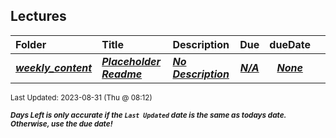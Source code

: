 ## Lectures

| Folder | Title | Description | Due | dueDate |  |
|:------|:------|:------|:-----:|:-----:|-----|
| ***<a href="https://github.com/rugbyprof/4143-PLC/tree/master/Lectures/weekly_content">weekly_content</a>*** | ***<a href="https://github.com/rugbyprof/4143-PLC/tree/master/Lectures/weekly_content"> Placeholder Readme </a>*** | ***<a href="https://github.com/rugbyprof/4143-PLC/tree/master/Lectures/weekly_content"> No Description</a>*** | ***<a href="https://github.com/rugbyprof/4143-PLC/tree/master/Lectures/weekly_content">N/A</a>*** | ***<a href="https://github.com/rugbyprof/4143-PLC/tree/master/Lectures/weekly_content">None</a>*** |  |

<sup>Last Updated: 2023-08-31 (Thu @ 08:12)</sup> 

<sup>***Days Left is only accurate if the `Last Updated` date is the same as todays date. Otherwise, use the due date!***</sup> 